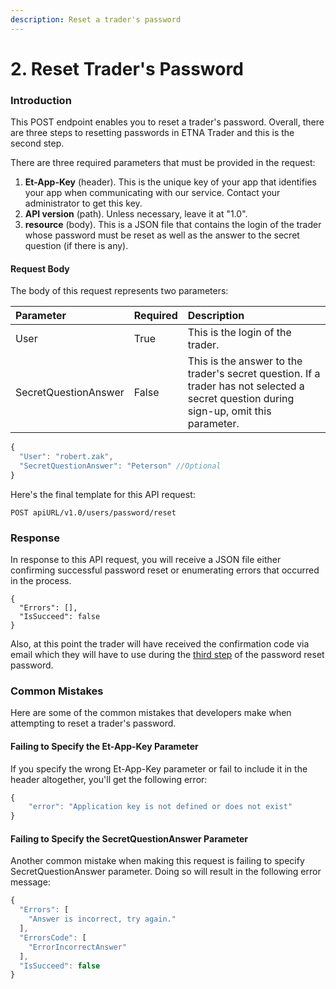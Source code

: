 ```yaml
---
description: Reset a trader's password
---
```


# 2. Reset Trader's Password

### Introduction

This POST endpoint enables you to reset a trader's password. Overall, there are three steps to resetting passwords in ETNA Trader and this is the second step. 

There are three required parameters that must be provided in the request:

1. **Et-App-Key** \(header\). This is the unique key of your app that identifies your app when communicating with our service. Contact your administrator to get this key.
2. **API version** \(path\). Unless necessary, leave it at "1.0".
3. **resource** \(body\). This is a JSON file that contains the login of the trader whose password must be reset as well as the answer to the secret question \(if there is any\).

#### Request Body

The body of this request represents two parameters:

| Parameter | Required | Description |
| :--- | :--- | :--- |
| User | True | This is the login of the trader. |
| SecretQuestionAnswer | False | This is the answer to the trader's secret question. If a trader has not selected a secret question during sign-up, omit this parameter. |

```javascript
{
  "User": "robert.zak",
  "SecretQuestionAnswer": "Peterson" //Optional
}
```

Here's the final template for this API request:

```text
POST apiURL/v1.0/users/password/reset
```

### Response

In response to this API request, you will receive a JSON file either confirming successful password reset or enumerating errors that occurred in the process.

```text
{
  "Errors": [],
  "IsSucceed": false
}
```

Also, at this point the trader will have received the confirmation code via email which they will have to use during the [third step](2.-generate-a-token-for-a-new-password.md) of the password reset password.

### Common Mistakes

Here are some of the common mistakes that developers make when attempting to reset a trader's password.

#### Failing to Specify the Et-App-Key Parameter

If you specify the wrong Et-App-Key parameter or fail to include it in the header altogether, you'll get the following error:

```javascript
{
    "error": "Application key is not defined or does not exist"
}
```

#### Failing to Specify the SecretQuestionAnswer Parameter

Another common mistake when making this request is failing to specify SecretQuestionAnswer parameter. Doing so will result in the following error message:

```javascript
{
  "Errors": [
    "Answer is incorrect, try again."
  ],
  "ErrorsCode": [
    "ErrorIncorrectAnswer"
  ],
  "IsSucceed": false
}
```

